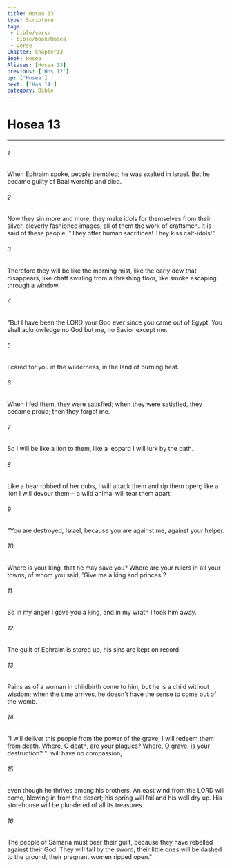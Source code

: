```yaml
---
title: Hosea 13
type: Scripture
tags:
 - bible/verse
 - bible/book/Hosea
 - verse
Chapter: Chapter13
Book: Hosea
Aliases: [Hosea 13]
previous: ['Hos 12']
up: ['Hosea']
next: ['Hos 14']
category: Bible
---
```

# Hosea 13

***


###### 1 
When Ephraim spoke, people trembled; he was exalted in Israel. But he became guilty of Baal worship and died. 

###### 2 
Now they sin more and more; they make idols for themselves from their silver, cleverly fashioned images, all of them the work of craftsmen. It is said of these people, "They offer human sacrifices! They kiss calf-idols!" 

###### 3 
Therefore they will be like the morning mist, like the early dew that disappears, like chaff swirling from a threshing floor, like smoke escaping through a window. 

###### 4 
"But I have been the LORD your God ever since you came out of Egypt. You shall acknowledge no God but me, no Savior except me. 

###### 5 
I cared for you in the wilderness, in the land of burning heat. 

###### 6 
When I fed them, they were satisfied; when they were satisfied, they became proud; then they forgot me. 

###### 7 
So I will be like a lion to them, like a leopard I will lurk by the path. 

###### 8 
Like a bear robbed of her cubs, I will attack them and rip them open; like a lion I will devour them-- a wild animal will tear them apart. 

###### 9 
"You are destroyed, Israel, because you are against me, against your helper. 

###### 10 
Where is your king, that he may save you? Where are your rulers in all your towns, of whom you said, 'Give me a king and princes'? 

###### 11 
So in my anger I gave you a king, and in my wrath I took him away. 

###### 12 
The guilt of Ephraim is stored up, his sins are kept on record. 

###### 13 
Pains as of a woman in childbirth come to him, but he is a child without wisdom; when the time arrives, he doesn't have the sense to come out of the womb. 

###### 14 
"I will deliver this people from the power of the grave; I will redeem them from death. Where, O death, are your plagues? Where, O grave, is your destruction? "I will have no compassion, 

###### 15 
even though he thrives among his brothers. An east wind from the LORD will come, blowing in from the desert; his spring will fail and his well dry up. His storehouse will be plundered of all its treasures. 

###### 16 
The people of Samaria must bear their guilt, because they have rebelled against their God. They will fall by the sword; their little ones will be dashed to the ground, their pregnant women ripped open." 
